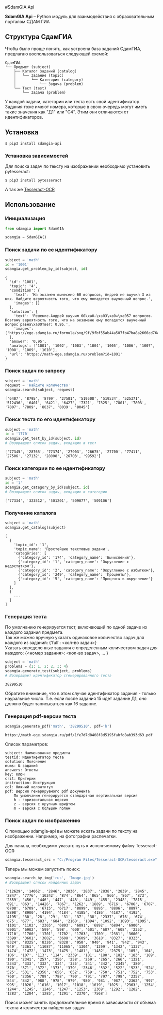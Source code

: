 #SdamGIA Api

**SdamGIA Api** – Python модуль для взаимодействия с образовательным порталом СДАМ ГИА

## Структура СдамГИА
Чтобы было проще понять, как устроена база заданий СдамГИА, предлагаю воспользоваться следующей схемой:
```
СдамГИА
└── Предмет (subject)
    ├── Каталог заданий (catalog)
    │   └── Задание (topic)
    │       └── Категория (category)
    │           └── Задача (problem)
    └── Тест (test)
        └── Задача (problem)       
```
У каждой задачи, категории или теста есть свой идентификатор. 
Задания тоже имеют номера, которые в свою очередь могут иметь такие значения как "Д1" или "C4". Этим они отличаются от идентификаторов.

## Установка

    $ pip3 install sdamgia-api

### Установка зависимостей
Для поиска задач по тексту на изображении необходимо установить pytesseract:

    $ pip3 install pytesseract

А так же [Tesseract-OCR](https://www.severcart.ru/blog/all/install_tesseract/)


## Использование

### Инициализация
```python
from sdamgia import SdamGIA

sdamgia = SdamGIA()
```

### Поиск задачи по ее идентификатору
```python
subject = 'math'
id = '1001'
sdamgia.get_problem_by_id(subject, id)
```
```shell
{
  'id': '1001',
  'topic': '4',
  'condition': {
    'text': 'На экзамен вынесено 60 вопросов, Андрей не выучил 3 из них. Найдите вероятность того, что ему попадется выученный вопрос.', 
    'images': []
  }, 
  'solution': {
    'text': 'Решение.Андрей выучил 60\xa0–\xa03\xa0=\xa057 вопросов. Поэтому вероятность того, что на экзамене ему попадется выученный вопрос равна\xa0Ответ: 0,95.',
    'images': ['https://ege.sdamgia.ru/formula/svg/9f/9fbf55ab44a507fb47ba8a2666cd7644.svg']
  }, 
  'answer': '0,95', 
  'analogs': ['1001', '1002', '1003', '1004', '1005', '1006', '1007', '1008', '1009', '1010'], 
  'url': 'https://math-ege.sdamgia.ru/problem?id=1001'
}
```


### Поиск задач по запросу
```python
subject = 'math'
request = 'Найдите количество'
sdamgia.search(subject, request)
```
```shell
['6407', '8795', '8799', '27501', '519508', '519534', '525371', '512436', '6401', '6421', '6427', '7321', '7325', '7801', '7803', '7807', '7809', '8037', '8039', '8045']
```

### Поиск теста по его идентификатору
```python
subject = 'math'
id = '1770'
sdamgia.get_test_by_id(subject, id)
# Возвращает список задач, входящих в тест
```
```shell
['77345', '28765', '77374', '27903', '26675', '27700', '77411', '27506', '27132', '28008', '26703', '99592']
```

### Поиск категории по ее идентификатору
```python
subject = 'math'
id = '1'
sdamgia.get_category_by_id(subject, id)
# Возвращает список задач, входящих в категорию
```
```shell
['77334', '323512', '501201', '509077', '509106']
```

### Получение каталога
```python
subject = 'math'
sdamgia.get_catalog(subject)
```
```shell
[
  {
    'topic_id': '1',
    'topic_name': 'Простейшие текстовые задачи', 
    'categories': [
      {'category_id': '174', 'category_name': 'Вычисления'}, 
      {'category_id': '1', 'category_name': 'Округление с недостатком'}, 
      {'category_id': '2', 'category_name': 'Округление с избытком'},
      {'category_id': '249', 'category_name': 'Проценты'},
      {'category_id': '5', 'category_name': 'Проценты и округление'}
    ]
  },
  {
    ...
  }        
]
```

### Генерация теста
По умолчанию генерируется тест, включающий по одной задаче из каждого задания предмета. <br>
Так же можно вручную указать одинаковое количество задач для каждого из заданий: {'full': <кол-во задач>} <br>
Указать определенные задания с определенным количеством задач для каждого: {<номер задания>: <кол-во задач>, ... }
```python
subject = 'math'
problems = {1: 1, 2: 2, 3: 4}
sdamgia.generate_test(subject, problems)
# Возвращает идентификатор сгенерированного теста
```
```shell
38299510
```
Обратите внимание, что в этом случае идентификатор задания - только науральное число. Т.е. если после задания 15 идет задание Д1, оно должно будет записываться как 16 задание.

### Генерация pdf-версии теста
```python
sdamgia.generate_pdf('math', '38299510', pdf='h')
```
```shell
https://math-ege.sdamgia.ru/pdf/1fe7d7d8408f8d5195fabfd8ab393d63.pdf
```
Список параметров:
```
subject: Наименование предмета
testid: Идентифигатор теста
solution: Пояснение
nums: № заданий
answers: Ответы
key: Ключ
crit: Критерии
instruction: Инструкция
col: Нижний колонтитул
pdf: Версия генерируемого pdf документа
    По умолчанию генерируется стандартная вертикальная версия
    h - горизонтальная версия
    z - версия с крупным шрифтом
    m - версия с большим полем
```

### Поиск задач по изображению

С помощью sdamgia-api вы можете искать задачи по тексту на изображении. Например, на фотографии распечатки.

Для начала, необходимо указать путь к исполняемому файлу Tesseract-OCR:
```python
sdamgia.tesseract_src = "C:/Program Files/Tesseract-OCR/tesseract.exe"
```
Теперь мы можем запустить поиск:
```python
sdamgia.search_by_img('rus', 'Image.jpg')
# Возвращает список найденных задач
```
```shell
['12629', '14062', '2846', '2836', '2837', '2838', '2839', '2845', '2847', '7776', '10242', '874', '864', '865', '866', '867', '873', '2359', '456', '446', '447', '448', '449', '455', '2348', '7815', '691', '863', '14426', '7867', '1262', '1889', '6716', '6706', '6707', '6708', '6709', '6715', '6717', '8899', '8895', '8896', '8897', '8898', '8900', '4194', '4184', '4185', '4186', '4187', '4193', '4195', '30', '28', '29', '31', '37', '38', '2337', '676', '674', '675', '677', '683', '684', '2168', '1094', '1092', '1093', '1095', '1101', '1102', '2365', '6893', '6891', '6892', '6894', '6900', '6901', '6902', '599', '598', '600', '601', '607', '608', '2352', '1710', '1700', '1701', '1702', '1703', '1709', '2381', '3600', '3599', '3601', '3602', '3608', '3609', '3610', '8327', '8323', '8324', '8325', '8326', '8328', '950', '940', '941', '942', '943', '949', '2361', '11087', '11065', '1304', '1299', '1342', '1337', '1474', '1472', '1473', '1475', '1481', '1482', '2375', '105', '104', '106', '107', '113', '114', '2339', '181', '180', '182', '183', '189', '190', '2341', '257', '256', '258', '259', '265', '266', '1321', '2343', '333', '332', '334', '335', '341', '342', '2345', '380', '370', '371', '372', '373', '379', '2346', '532', '522', '523', '524', '525', '531', '2350', '656', '652', '759', '750', '751', '752', '753', '760', '2356', '789', '788', '790', '791', '797', '798', '2357', '844', '842', '988', '978', '979', '980', '981', '987', '2362', '997', '995', '1026', '1016', '1017', '1018', '1019', '1025', '2363', '1254', '1244', '1245', '1246', '1247', '1253', '2369', '1292', '1282', '1283', '1284', '1285', '1291', '2370', '7568']
```
Поиск может занять продолжительное время в зависимости от объема текста и количества найденных задач